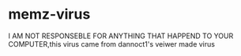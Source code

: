 # memz-virus
I AM NOT RESPONSEBLE FOR ANYTHING THAT HAPPEND TO YOUR COMPUTER,this virus came from dannoct1's veiwer made virus
